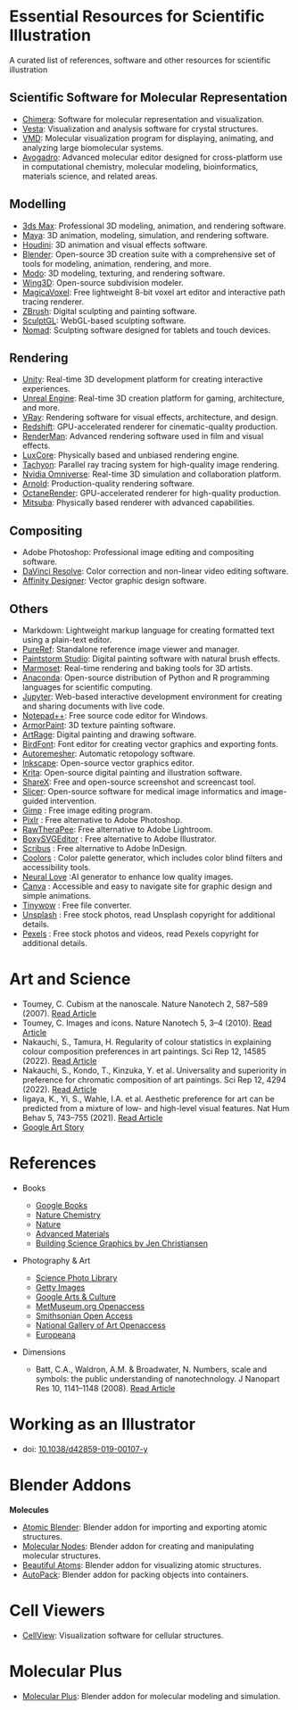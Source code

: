 # Essential Resources for Scientific Illustration
A curated list of references, software and other resources for scientific illustration
## **Scientific Software for Molecular Representation**
- [Chimera](https://www.cgl.ucsf.edu/chimera/): Software for molecular representation and visualization.
- [Vesta](http://jp-minerals.org/vesta/en/): Visualization and analysis software for crystal structures.
- [VMD](https://www.ks.uiuc.edu/Research/vmd/): Molecular visualization program for displaying, animating, and analyzing large biomolecular systems.
- [Avogadro](http://avogadro.cc/): Advanced molecular editor designed for cross-platform use in computational chemistry, molecular modeling, bioinformatics, materials science, and related areas.

## **Modelling**  
- [3ds Max](https://www.autodesk.com/products/3ds-max/overview): Professional 3D modeling, animation, and rendering software.
- [Maya](https://www.autodesk.com/products/maya/overview): 3D animation, modeling, simulation, and rendering software.
- [Houdini](https://www.sidefx.com/products/houdini/): 3D animation and visual effects software.
- [Blender](https://www.blender.org/): Open-source 3D creation suite with a comprehensive set of tools for modeling, animation, rendering, and more.
- [Modo](https://www.foundry.com/products/modo): 3D modeling, texturing, and rendering software.
- [Wing3D](http://www.wing3d.com/): Open-source subdivision modeler.
- [MagicaVoxel](https://ephtracy.github.io/): Free lightweight 8-bit voxel art editor and interactive path tracing renderer.
- [ZBrush](https://pixologic.com/zbrush/): Digital sculpting and painting software.
- [SculptGL](https://stephaneginier.com/sculptgl/): WebGL-based sculpting software.
- [Nomad](https://stephaneginier.com/): Sculpting software designed for tablets and touch devices.

## **Rendering**  
- [Unity](https://unity.com/): Real-time 3D development platform for creating interactive experiences.
- [Unreal Engine](https://www.unrealengine.com/): Real-time 3D creation platform for gaming, architecture, and more.
- [VRay](https://www.chaosgroup.com/vray): Rendering software for visual effects, architecture, and design.
- [Redshift](https://redshift3d.com/): GPU-accelerated renderer for cinematic-quality production.
- [RenderMan](https://renderman.pixar.com/): Advanced rendering software used in film and visual effects.
- [LuxCore](https://luxcorerender.org/): Physically based and unbiased rendering engine.
- [Tachyon](http://tachyon-renderer.org/): Parallel ray tracing system for high-quality image rendering.
- [Nvidia Omniverse](https://www.nvidia.com/en-us/gpu-accelerated-applications/omniverse/): Real-time 3D simulation and collaboration platform.
- [Arnold](https://www.solidangle.com/arnold/): Production-quality rendering software.
- [OctaneRender](https://home.otoy.com/render/octane-render/): GPU-accelerated renderer for high-quality production.
- [Mitsuba](http://www.mitsuba-renderer.org/): Physically based renderer with advanced capabilities.

## **Compositing**  
- Adobe Photoshop: Professional image editing and compositing software. 
- [DaVinci Resolve](https://www.blackmagicdesign.com/products/davinciresolve/): Color correction and non-linear video editing software.
- [Affinity Designer](https://affinity.serif.com/en-us/designer/): Vector graphic design software.

## **Others**  
- Markdown: Lightweight markup language for creating formatted text using a plain-text editor.
- [PureRef](https://www.pureref.com/): Standalone reference image viewer and manager.
- [Paintstorm Studio](https://paintstormstudio.com/): Digital painting software with natural brush effects.
- [Marmoset](https://marmoset.co/): Real-time rendering and baking tools for 3D artists.
- [Anaconda](https://www.anaconda.com/): Open-source distribution of Python and R programming languages for scientific computing.
- [Jupyter](https://jupyter.org/): Web-based interactive development environment for creating and sharing documents with live code.
- [Notepad++](https://notepad-plus-plus.org/): Free source code editor for Windows.
- [ArmorPaint](https://armorpaint.org/): 3D texture painting software.
- [ArtRage](https://www.artrage.com/): Digital painting and drawing software.
- [BirdFont](https://birdfont.org/): Font editor for creating vector graphics and exporting fonts.
- [Autoremesher](http://autoremesher.com/): Automatic retopology software.
- [Inkscape](https://inkscape.org/): Open-source vector graphics editor.
- [Krita](https://krita.org/): Open-source digital painting and illustration software.
- [ShareX](https://getsharex.com/): Free and open-source screenshot and screencast tool.
- [Slicer](https://www.slicer.org/): Open-source software for medical image informatics and image-guided intervention.
- [Gimp](https://www.gimp.org/) : Free image editing program.
- [Pixlr](https://pixlr.com/) : Free alternative to Adobe Photoshop.
- [RawTheraPee](https://www.rawtherapee.com/): Free alternative to Adobe Lightroom.
- [BoxySVGEditor](https://boxy-svg.com/) : Free alternative to Adobe Illustrator.
- [Scribus](https://www.scribus.net/) : Free alternative to Adobe InDesign.
- [Coolors](https://coolors.co/) : Color palette generator, which includes color blind filters and accessibility tools.
- [Neural Love](https://neural.love/) :AI generator to enhance low quality images.
- [Canva](https://www.canva.com/) : Accessible and easy to navigate site for graphic design and simple animations.
- [Tinywow](https://tinywow.com/) : Free file converter.
- [Unsplash](https://unsplash.com/) : Free stock photos, read Unsplash copyright for additional details.
- [Pexels](https://www.pexels.com/) : Free stock photos and videos, read Pexels copyright for additional details.

# Art and Science

- Toumey, C. Cubism at the nanoscale. Nature Nanotech 2, 587–589 (2007). [Read Article](https://doi.org/10.1038/nnano.2007.310)
- Toumey, C. Images and icons. Nature Nanotech 5, 3–4 (2010). [Read Article](https://doi.org/10.1038/nnano.2009.458)
- Nakauchi, S., Tamura, H. Regularity of colour statistics in explaining colour composition preferences in art paintings. Sci Rep 12, 14585 (2022). [Read Article](https://doi.org/10.1038/s41598-022-18847-9)
- Nakauchi, S., Kondo, T., Kinzuka, Y. et al. Universality and superiority in preference for chromatic composition of art paintings. Sci Rep 12, 4294 (2022). [Read Article](https://doi.org/10.1038/s41598-022-08365-z)
- Iigaya, K., Yi, S., Wahle, I.A. et al. Aesthetic preference for art can be predicted from a mixture of low- and high-level visual features. Nat Hum Behav 5, 743–755 (2021). [Read Article](https://doi.org/10.1038/s41562-021-01124-6)
- [Google Art Story](https://artsandculture.google.com/story/XAVxHxByw1SoIw)

# References  

- Books
  - [Google Books](https://books.google.com/)
  - [Nature Chemistry](https://www.nature.com/nchem/)
  - [Nature](https://www.nature.com)
  - [Advanced Materials](https://onlinelibrary.wiley.com/journal/1468053X)
  - [Building Science Graphics by Jen Christiansen](https://www.taylorfrancis.com/books/mono/10.1201/9781003217817/building-science-graphics-jen-christiansen)

- Photography & Art
  - [Science Photo Library](https://www.sciencephoto.com/)
  - [Getty Images](https://www.gettyimages.com/)
  - [Google Arts & Culture](https://artsandculture.google.com/)
  - [MetMuseum.org Openaccess](https://www.metmuseum.org/art/collection/search?searchField=All&showOnly=openAccess&sortBy=relevance&pageSize=0=)
  - [Smithsonian Open Access](https://www.si.edu/openaccess)
  - [National Gallery of Art Openaccess](https://www.nga.gov/open-access-images.html)
  - [Europeana](https://www.europeana.eu/en)

- Dimensions
  - Batt, C.A., Waldron, A.M. & Broadwater, N. Numbers, scale and symbols: the public understanding of nanotechnology. J Nanopart Res 10, 1141–1148 (2008). [Read Article](https://doi.org/10.1007/s11051-007-9344-1)

# Working as an Illustrator
- doi: [10.1038/d42859-019-00107-y](https://doi.org/10.1038/d42859-019-00107-y)

# Blender Addons
**Molecules**
- [Atomic Blender](https://docs.blender.org/manual/en/latest/addons/import_export/mesh_atomic.html): Blender addon for importing and exporting atomic structures.
- [Molecular Nodes](https://bradyajohnston.github.io/MolecularNodes/): Blender addon for creating and manipulating molecular structures.
- [Beautiful Atoms](https://github.com/beautiful-atoms/beautiful-atoms): Blender addon for visualizing atomic structures.
- [AutoPack](https://www.autopack.org/install/blender-installation): Blender addon for packing objects into containers.

# Cell Viewers
- [CellView](https://www.cg.tuwien.ac.at/cellview/): Visualization software for cellular structures.

# Molecular Plus
- [Molecular Plus](https://github.com/u3dreal/molecular-plus/releases): Blender addon for molecular modeling and simulation.
